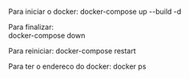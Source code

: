 Para iniciar o docker:
docker-compose up --build -d 

Para finalizar:       
docker-compose down

Para reiniciar: 
docker-compose restart

Para ter o endereco do docker: 
docker ps